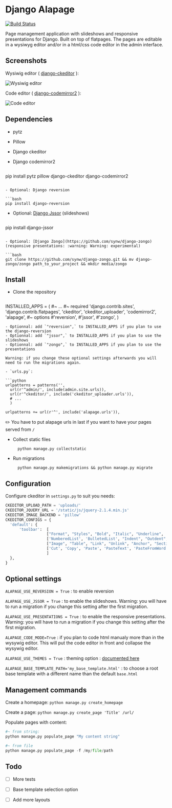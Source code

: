 Django Alapage
==============

[![Build Status](https://travis-ci.org/synw/django-alapage.svg?branch=master)](https://travis-ci.org/synw/django-alapage) 

Page management application with slideshows and responsive presentations for Django. Built on top of flatpages. 
The pages are editable in a wysiwyg editor and/or in a html/css code editor in the admin interface.

Screenshots
--------------

Wysiwig editor ( [django-ckeditor](https://github.com/django-ckeditor/django-ckeditor) ):

![Wysiwig editor](https://raw.github.com/synw/django-alapage/master/docs/img/wysiwyg_editor.png)

Code editor ( [django-codemirror2](https://github.com/sk1p/django-codemirror2) ):

![Code editor](https://raw.github.com/synw/django-alapage/master/docs/img/code_editor.png)

Dependencies
--------------

- pytz
- Pillow
- Django ckeditor
- Django codemirror2

  ```bash
pip install pytz pillow django-ckeditor django-codemirror2
  ```

- Optional: Django reversion

  ```bash
pip install django-reversion
  ```

- Optional: [Django Jssor](https://github.com/synw/django-jssor) (slideshows)

  ```bash
pip install django-jssor
  ```

- Optional: [Django Zongo](https://github.com/synw/django-zongo) (responsive presentations: :warning: Warning: experimental)

  ```bash
git clone https://github.com/synw/django-zongo.git && mv django-zongo/zongo path_to_your_project && mkdir media/zongo
  ```

Install
--------------

- Clone the repository

  ```python
INSTALLED_APPS = (
	#~ ...
	#~ required
	'django.contrib.sites',
	'django.contrib.flatpages',
    'ckeditor',
    'ckeditor_uploader',
    'codemirror2',
    'alapage',
	#~ options 
	#'reversion',
    #'jssor',
    #'zongo',
)
  ```
- Optionnal: add `"reversion",` to INSTALLED_APPS if you plan to use the django-reversion
- Optionnal: add `"jssor",` to INSTALLED_APPS if you plan to use the slideshows
- Optionnal: add `"zongo",` to INSTALLED_APPS if you plan to use the presentations

Warning: if you change these optional settings afterwards you will need to run the migrations again.

- `urls.py`:

  ```python
urlpatterns = patterns('',
	url(r'^admin/', include(admin.site.urls)),
	url(r'^ckeditor/', include('ckeditor_uploader.urls')),
	# ...
	)
  
urlpatterns += url(r'^', include('alapage.urls')),
  ```

:pencil2: You have to put alapage urls in last if you want to have your pages served from `/`

- Collect static files

		python manage.py collectstatic

- Run migrations

		python manage.py makemigrations && python manage.py migrate

Configuration
--------------

Configure ckeditor in `settings.py` to suit you needs:

  ```python
CKEDITOR_UPLOAD_PATH = 'uploads/'
CKEDITOR_JQUERY_URL = '/static/js/jquery-2.1.4.min.js'
CKEDITOR_IMAGE_BACKEND = 'pillow'
CKEDITOR_CONFIGS = {
    'default': {
        'toolbar':  [
                    ["Format", "Styles", "Bold", "Italic", "Underline", '-', 'RemoveFormat'],
                    ['NumberedList', 'BulletedList', "Indent", "Outdent", 'JustifyLeft', 'JustifyCenter','JustifyRight', 'JustifyBlock'],
                    ["Image", "Table", "Link", "Unlink", "Anchor", "SectionLink", "Subscript", "Superscript"], ['Undo', 'Redo'],
                    ['Cut', 'Copy', 'Paste', 'PasteText', 'PasteFromWord'],["Source", "Maximize"],
                    ]
    },
}
  ```

Optional settings
--------------

`ALAPAGE_USE_REVERSION = True` : to enable reversion

`ALAPAGE_USE_JSSOR = True` : to enable the slideshows. Warning: you will have to run a migration if you change this setting after the first migration.

`ALAPAGE_USE_PRESENTATIONS = True` : to enable the responsive presentations. Warning: you will have to run a migration if you change this setting after the first migration.

`ALAPAGE_CODE_MODE=True` : if you plan to code html manualy more than in the wysywig editor. This will put the code editor in front and collapse the wysywig editor.

`ALAPAGE_USE_THEMES = True` : theming option : [documented here](https://github.com/synw/django-alapage/tree/master/docs/themes)

`ALAPAGE_BASE_TEMPLATE_PATH='my_base_template.html'` : to choose a root base template with a different name than the default `base.html`

Management commands
--------------

Create a homepage: `python manage.py create_homepage`

Create a page: `python manage.py create_page 'Title' /url/`

Populate pages with content:

  ```python
#~ from string:
python manage.py populate_page "My content string"

#~ from file
python manage.py populate_page -f /my/file/path
  ```


Todo
--------------

- [ ] More tests
- [ ] Base template selection option
- [ ] Add more layouts

